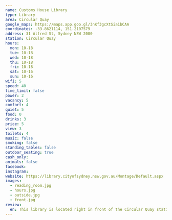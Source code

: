 ```yaml
---
name: Customs House Library
type: Library
area: Circular Quay
google_maps: https://maps.app.goo.gl/3nKf3gcXtSia1bCAA
coordinates: -33.8621114, 151.2107579
address: 31 Alfred St, Sydney NSW 2000
station: Circular Quay
hours:
  mon: 10-18
  tue: 10-18
  wed: 10-18
  thu: 10-18
  fri: 10-18
  sat: 10-16
  sun: 10-16
wifi: 5
speed: 40
time_limit: false
power: 2
vacancy: 5
comfort: 4
quiet: 5
food: 0
drinks: 3
price: 5
view: 3
toilets: 4
music: false
smoking: false
standing_tables: false
outdoor_seating: true
cash_only:
animals: false
facebook:
instagram:
website: https://library.cityofsydney.nsw.gov.au/Montage/Default.aspx
images:
  - reading_room.jpg
  - hours.jpg
  - outside.jpg
  - front.jpg
review:
  en: This library is located right in front of the Circular Quay station and wharf, so the access using public transport is great. The reading rooms are full of workers and students but it is a quiet room so if you have to take calls, you have to move to the common space where there are couple of sofas but not desks and tables. The reading room also doesn't have power outlets so you have to bring a mobile battery for longer hours.
---
```

